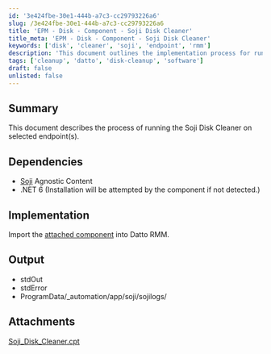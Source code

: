 ```yaml
---
id: '3e424fbe-30e1-444b-a7c3-cc29793226a6'
slug: /3e424fbe-30e1-444b-a7c3-cc29793226a6
title: 'EPM - Disk - Component - Soji Disk Cleaner'
title_meta: 'EPM - Disk - Component - Soji Disk Cleaner'
keywords: ['disk', 'cleaner', 'soji', 'endpoint', 'rmm']
description: 'This document outlines the implementation process for running the Soji Disk Cleaner on selected endpoints within Datto RMM. It includes dependencies, implementation steps, and output details to ensure successful execution.'
tags: ['cleanup', 'datto', 'disk-cleanup', 'software']
draft: false
unlisted: false
---
```


## Summary

This document describes the process of running the Soji Disk Cleaner on selected endpoint(s).

## Dependencies

- [Soji](https://github.com/ProVal-Tech/Soji) Agnostic Content  
- .NET 6 (Installation will be attempted by the component if not detected.)

## Implementation

Import the [attached component](/attachments/Soji_Disk_Cleaner.cpt) into Datto RMM.

## Output

- stdOut  
- stdError  
- ProgramData/_automation/app/soji/sojilogs/
## Attachments
[Soji_Disk_Cleaner.cpt](<../../../static/attachments/itg/11821769/Soji_Disk_Cleaner.cpt>)
